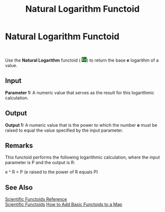 ﻿---
title: Natural Logarithm Functoid
TOCTitle: Natural Logarithm Functoid
ms:assetid: a6a2a238-0a2e-4c69-aecc-a475fda1272e
ms:mtpsurl: https://msdn.microsoft.com/en-us/library/Aa577913(v=BTS.80)
ms:contentKeyID: 51530259
ms.date: 08/30/2017
mtps_version: v=BTS.80
---

# Natural Logarithm Functoid

 

Use the **Natural Logarithm** functoid ( ![](images/Aa561631.77f2b922-d1ce-44ab-8c30-4d899698f93e(BTS.80).jpeg)) to return the base **e** logarithm of a value.

## Input

**Parameter 1:** A numeric value that serves as the result for this logarithmic calculation.

## Output

**Output 1:** A numeric value that is the power to which the number **e** must be raised to equal the value specified by the input parameter.

## Remarks

This functoid performs the following logarithmic calculation, where the input parameter is P and the output is R:

e ^ R = P (e raised to the power of R equals P)

## See Also

[Scientific Functoids Reference](scientific-functoids-reference.md)  
[Scientific Functoids](https://msdn.microsoft.com/library/aa546775\(v=bts.80\))  
[How to Add Basic Functoids to a Map](https://msdn.microsoft.com/library/aa560635\(v=bts.80\))

